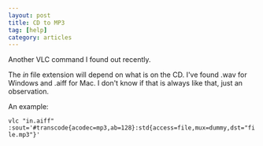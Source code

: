 ```yaml
---
layout: post
title: CD to MP3
tag: [help]
category: articles
---
```


Another VLC command I found out recently.

The _in_ file extension will depend on what is on the CD. I've found .wav for Windows and .aiff for Mac. I don't know if that is always like that, just an observation.

An example:

`vlc "in.aiff" :sout='#transcode{acodec=mp3,ab=128}:std{access=file,mux=dummy,dst="file.mp3"}'`
